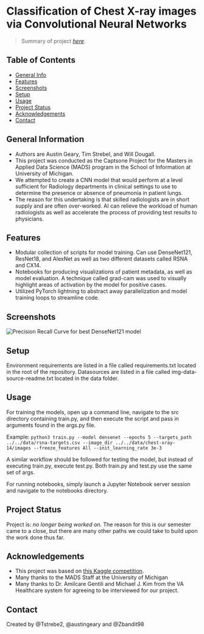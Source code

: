 # Classification of Chest X-ray images via Convolutional Neural Networks
> Summary of project [_here_](https://www.example.com). <!-- If you have the project hosted somewhere, include the link here. -->

## Table of Contents
* [General Info](#general-information)
* [Features](#features)
* [Screenshots](#screenshots)
* [Setup](#setup)
* [Usage](#usage)
* [Project Status](#project-status)
* [Acknowledgements](#acknowledgements)
* [Contact](#contact)
<!-- * [License](#license) -->


## General Information
- Authors are Austin Geary, Tim Strebel, and Will Dougall.
- This project was conducted as the Captsone Project for the Masters in Applied Data Science (MADS) program in the School of Information at University of Michigan.
- We attempted to create a CNN model that would perform at a level sufficient for Radiology departments in clinical settings to use to determine the presence or absence of pneumonia in patient lungs.
- The reason for this undertaking is that skilled radiologists are in short supply and are often over-worked. AI can relieve the workload of human radiologists as well as accelerate the process of providing test results to physicians.
<!-- You don't have to answer all the questions - just the ones relevant to your project. -->


## Features
- Modular collection of scripts for model training. Can use DenseNet121, ResNet18, and AlexNet as well as two different datasets called RSNA and CX14.
- Notebooks for producing visualizations of patient metadata, as well as model evaluation. A technique called grad-cam was used to visually highlight areas of activation by the model for positive cases.
- Utilized PyTorch lightning to abstract away parallelization and model training loops to streamline code.


## Screenshots
![Precision Recall Curve for best DenseNet121 model](./img/screenshot.png)
<!-- Show the Precision Recall curve for our best model. -->


## Setup
Environment requirements are listed in a file called requirements.txt located in the root of the repository.
Datasources are listed in a file called img-data-source-readme.txt located in the data folder.

## Usage
For training the models, open up a command line, navigate to the src directory containing train.py, and then execute the script and pass in arguments found in the args.py file.

Example:
`python3 train.py --model densenet --epochs 5 --targets_path ../../data/rsna-targets.csv --image_dir ../../data/chest-xray-14/images --freeze_features All --init_learning_rate 3e-3`

A similar workflow should be followed for testing the model, but instead of executing train.py, execute test.py. Both train.py and test.py use the same set of args.

For running notebooks, simply launch a Jupyter Notebook server session and navigate to the notebooks directory.

## Project Status
Project is: _no longer being worked on_. The reason for this is our semester came to a close, but there are many other paths we could take to build upon the work done thus far.


## Acknowledgements
- This project was based on [this Kaggle competition](https://www.kaggle.com/competitions/rsna-pneumonia-detection-challenge/overview).
- Many thanks to the MADS Staff at the University of Michigan 
- Many thanks to Dr. Amilcare Gentili and Michael J. Kim from the VA Healthcare system for agreeing to be interviewed for our project.


## Contact
Created by @Tstrebe2, @austingeary and @Zbandit98


<!-- Optional -->
<!-- ## License -->
<!-- This project is open source and available under the [... License](). -->

<!-- You don't have to include all sections - just the one's relevant to your project -->
